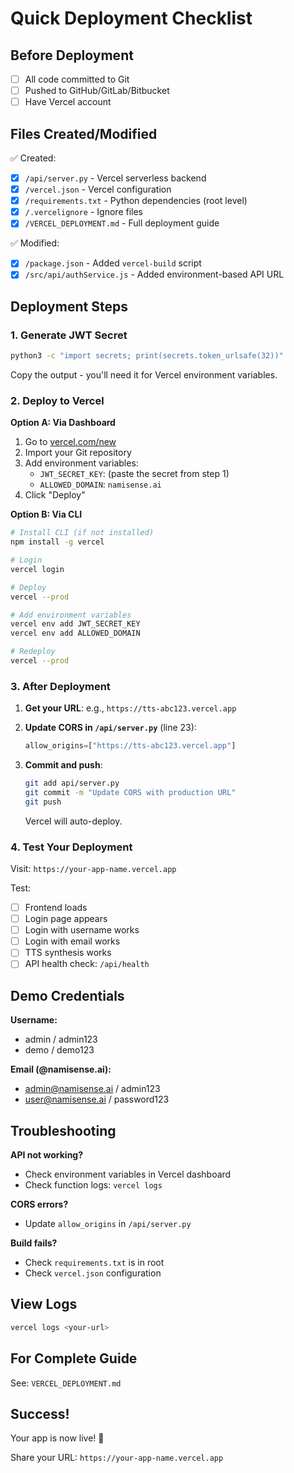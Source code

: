 # Quick Deployment Checklist

## Before Deployment

- [ ] All code committed to Git
- [ ] Pushed to GitHub/GitLab/Bitbucket
- [ ] Have Vercel account

## Files Created/Modified

✅ Created:
- [x] `/api/server.py` - Vercel serverless backend
- [x] `/vercel.json` - Vercel configuration
- [x] `/requirements.txt` - Python dependencies (root level)
- [x] `/.vercelignore` - Ignore files
- [x] `/VERCEL_DEPLOYMENT.md` - Full deployment guide

✅ Modified:
- [x] `/package.json` - Added `vercel-build` script
- [x] `/src/api/authService.js` - Added environment-based API URL

## Deployment Steps

### 1. Generate JWT Secret

```bash
python3 -c "import secrets; print(secrets.token_urlsafe(32))"
```

Copy the output - you'll need it for Vercel environment variables.

### 2. Deploy to Vercel

**Option A: Via Dashboard**
1. Go to [vercel.com/new](https://vercel.com/new)
2. Import your Git repository
3. Add environment variables:
   - `JWT_SECRET_KEY`: (paste the secret from step 1)
   - `ALLOWED_DOMAIN`: `namisense.ai`
4. Click "Deploy"

**Option B: Via CLI**
```bash
# Install CLI (if not installed)
npm install -g vercel

# Login
vercel login

# Deploy
vercel --prod

# Add environment variables
vercel env add JWT_SECRET_KEY
vercel env add ALLOWED_DOMAIN

# Redeploy
vercel --prod
```

### 3. After Deployment

1. **Get your URL**: e.g., `https://tts-abc123.vercel.app`

2. **Update CORS in `/api/server.py`** (line 23):
   ```python
   allow_origins=["https://tts-abc123.vercel.app"]
   ```

3. **Commit and push**:
   ```bash
   git add api/server.py
   git commit -m "Update CORS with production URL"
   git push
   ```
   Vercel will auto-deploy.

### 4. Test Your Deployment

Visit: `https://your-app-name.vercel.app`

Test:
- [ ] Frontend loads
- [ ] Login page appears  
- [ ] Login with username works
- [ ] Login with email works
- [ ] TTS synthesis works
- [ ] API health check: `/api/health`

## Demo Credentials

**Username:**
- admin / admin123
- demo / demo123

**Email (@namisense.ai):**
- admin@namisense.ai / admin123
- user@namisense.ai / password123

## Troubleshooting

**API not working?**
- Check environment variables in Vercel dashboard
- Check function logs: `vercel logs`

**CORS errors?**
- Update `allow_origins` in `/api/server.py`

**Build fails?**
- Check `requirements.txt` is in root
- Check `vercel.json` configuration

## View Logs

```bash
vercel logs <your-url>
```

## For Complete Guide

See: `VERCEL_DEPLOYMENT.md`

## Success!

Your app is now live! 🎉

Share your URL:
`https://your-app-name.vercel.app`


